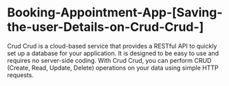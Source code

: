 # Booking-Appointment-App-[Saving-the-user-Details-on-Crud-Crud-]

Crud Crud is a cloud-based service that provides a RESTful API to quickly set up a database for your application. It is designed to be easy to use and requires no server-side coding. With Crud Crud, you can perform CRUD (Create, Read, Update, Delete) operations on your data using simple HTTP requests.
